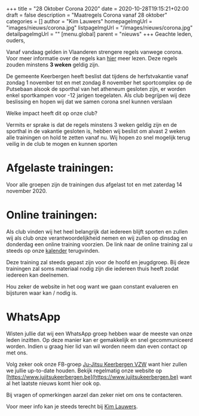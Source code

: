 +++
title = "28 Oktober Corona 2020"
date = 2020-10-28T19:15:21+02:00
draft = false
description = "Maatregels Corona vanaf 28 oktober"
categories = []
author = "Kim Lauwers"
homepageImgUrl = "images/nieuws/corona.jpg"
listpageImgUrl = "/images/nieuws/corona.jpg"
detailpageImgUrl = ""
[menu.global]
    parent = "nieuws"
+++
Geachte leden, ouders, 

Vanaf vandaag gelden in Vlaanderen strengere regels vanwege corona.
Voor meer informatie over de regels kan [hier](https://www.sport.vlaanderen/sporten-in-tijden-van-corona/) meer lezen.
Deze regels zouden minstens **3 weken** geldig zijn.

De gemeente Keerbergen heeft beslist dat tijdens de herfstvakantie vanaf zondag 1 november tot en met zondag 8 november het sportcomplex op de Putsebaan alsook de sporthal van het atheneum gesloten zijn, er worden enkel sportkampen voor -12 jarigen toegelaten.
Als club begrijpen wij deze beslissing en hopen wij dat we samen corona snel kunnen verslaan

Welke impact heeft dit op onze club?

Vermits er sprake is dat de regels minstens 3 weken geldig zijn en de sporthal in de vakantie gesloten is, hebben wij beslist om alvast 2 weken alle trainingen on hold te zetten vanaf nu.
Wij hopen zo snel mogelijk terug veilig in de club te mogen en kunnen sporten

# Afgelaste trainingen:
Voor alle groepen zijn de trainingen dus afgelast tot en met zaterdag 14 november 2020.    

# Online trainingen:
Als club vinden wij het heel belangrijk dat iedereen blijft sporten en zullen wij als club onze verantwoordelijkheid nemen en wij zullen op dinsdag en donderdag een online training voorzien.
De link naar de online training zal u steeds op onze [kalender](https://www.jujitsukeerbergen.be/kalender) terugvinden.

Deze training zal steeds gepast zijn voor de hoofd en jeugdgroep. Bij deze trainingen zal soms materiaal nodig zijn die iedereen thuis heeft zodat iedereen kan deelnemen.

Hou zeker de website in het oog want we gaan constant evalueren en bijsturen waar kan / nodig is.

# WhatsApp
Wisten jullie dat wij een WhatsApp groep hebben waar de meeste van onze leden inzitten.
Op deze manier kan er gemakkelijk en snel gecommuniceerd worden.
Indien u graag hier lid van wil worden neem dan even contact op met ons.

Volg zeker ook onze FB-groep [Ju-Jitsu Keerbergen VZW](https://www.facebook.com/groups/357231384348318/) want hier zullen we jullie up-to-date houden. Bekijk regelmatig onze website op [https://www.jujitsukeerbergen.be](https://www.jujitsukeerbergen.be) want al het laatste nieuws komt hier ook op.

Bij vragen of opmerkingen aarzel dan zeker niet om ons te contacteren.

Voor meer info kan je steeds terecht bij [Kim Lauwers](https://www.jujitsukeerbergen.be/trainers/#Kim_Lauwers).